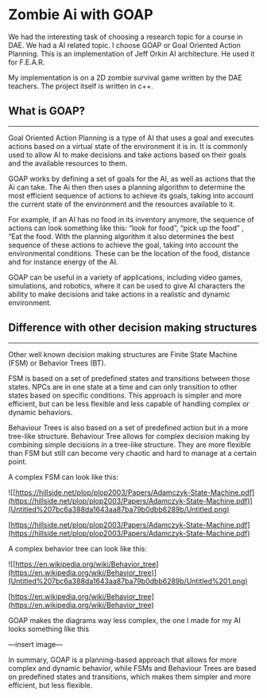 # Zombie Ai with GOAP

We had the interesting task of choosing a research topic for a course in DAE. We had a AI related topic. I choose GOAP or Goal Oriented Action Planning. This is an implementation of Jeff Orkin AI architecture. He used it for F.E.A.R.

My implementation is on a 2D zombie survival game written by the DAE teachers. The project itself is written in c++.

## What is GOAP?

---

Goal Oriented Action Planning is a type of AI that uses a goal and executes actions based on a virtual state of the environment it is in. It is commonly used to allow AI to make decisions and take actions based on their goals and the available resources to them. 

GOAP works by defining a set of goals for the AI, as well as actions that the Ai can take. The Ai then then uses a planning algorithm to determine the most efficient sequence of actions to achieve its goals, taking into account the current state of the environment and the resources available to it.

For example, if an AI has no food in its inventory anymore, the sequence of actions can look something like this: “look for food”, “pick up the food” , “Eat the food. With the planning algorithm it also determines the best sequence of these actions to achieve the goal, taking into account the environmental conditions.  These can be the location of the food, distance and for instance energy of the AI.

GOAP can be useful in a variety of applications, including video games, simulations, and robotics, where it can be used to give AI characters the ability to make decisions and take actions in a realistic and dynamic environment.

## Difference with other decision making structures

---

Other well known decision making structures are Finite State Machine (FSM) or Behavior Trees (BT). 

FSM is based on a set of predefined states and transitions between those states. NPCs are in one state at a time and can only transition to other states based on specific conditions. This approach is simpler and more efficient, but can be less flexible and less capable of handling complex or dynamic behaviors.

Behaviour Trees is also based on a set of predefined action but in a more tree-like structure. Behaviour Tree allows for complex decision making by combining simple decisions in a tree-like structure. They are more flexible than FSM but still can become very chaotic and hard to manage at a certain point. 

A complex FSM can look like this:

![[https://hillside.net/plop/plop2003/Papers/Adamczyk-State-Machine.pdf](https://hillside.net/plop/plop2003/Papers/Adamczyk-State-Machine.pdf)](Untitled%207bc6a388da1643aa87ba79b0dbb6289b/Untitled.png)

[https://hillside.net/plop/plop2003/Papers/Adamczyk-State-Machine.pdf](https://hillside.net/plop/plop2003/Papers/Adamczyk-State-Machine.pdf)

A complex behavior tree can look like this: 

![[https://en.wikipedia.org/wiki/Behavior_tree](https://en.wikipedia.org/wiki/Behavior_tree)](Untitled%207bc6a388da1643aa87ba79b0dbb6289b/Untitled%201.png)

[https://en.wikipedia.org/wiki/Behavior_tree](https://en.wikipedia.org/wiki/Behavior_tree)

GOAP makes the diagrams way less complex, the one I made for my AI looks something like this

—insert image—

In summary, GOAP is a planning-based approach that allows for more complex and dynamic behavior, while FSMs and Behaviour Trees are based on predefined states and transitions, which makes them simpler and more efficient, but less flexible.
